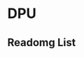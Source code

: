 # DPU



## Readomg List

[从DPU看大芯片的发展趋势]:https://www.sdnlab.com/25922.html
[DPU创业，至少死掉九成？]:https://www.sdnlab.com/25917.html
[从DPU看大芯片的发展趋势]:https://www.sdnlab.com/25922.html
